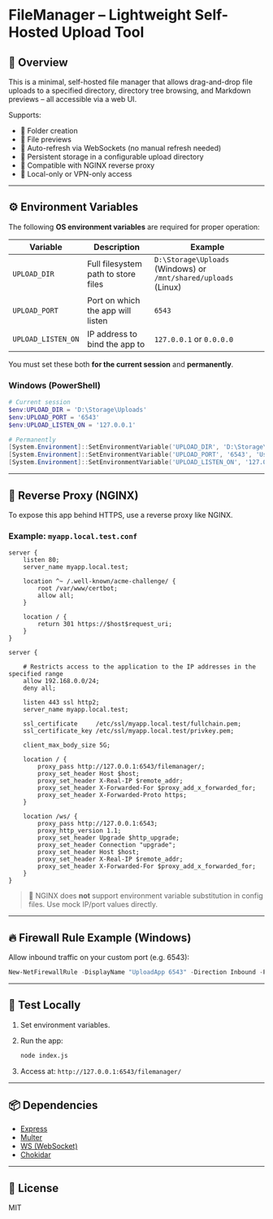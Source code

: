 # FileManager – Lightweight Self-Hosted Upload Tool

## 🚀 Overview

This is a minimal, self-hosted file manager that allows drag-and-drop file uploads to a specified directory, directory tree browsing, and Markdown previews – all accessible via a web UI.

Supports:

* 📂 Folder creation
* 📄 File previews
* 🧠 Auto-refresh via WebSockets (no manual refresh needed)
* 💾 Persistent storage in a configurable upload directory
* 🧱 Compatible with NGINX reverse proxy
* 🔐 Local-only or VPN-only access

---

## ⚙️ Environment Variables

The following **OS environment variables** are required for proper operation:

| Variable           | Description                         | Example                                                         |
| ------------------ | ----------------------------------- | --------------------------------------------------------------- |
| `UPLOAD_DIR`       | Full filesystem path to store files | `D:\Storage\Uploads` (Windows) or `/mnt/shared/uploads` (Linux) |
| `UPLOAD_PORT`      | Port on which the app will listen   | `6543`                                                          |
| `UPLOAD_LISTEN_ON` | IP address to bind the app to       | `127.0.0.1` or `0.0.0.0`                                        |

You must set these both **for the current session** and **permanently**.

### Windows (PowerShell)

```powershell
# Current session
$env:UPLOAD_DIR = 'D:\Storage\Uploads'
$env:UPLOAD_PORT = '6543'
$env:UPLOAD_LISTEN_ON = '127.0.0.1'

# Permanently
[System.Environment]::SetEnvironmentVariable('UPLOAD_DIR', 'D:\Storage\Uploads', 'User')
[System.Environment]::SetEnvironmentVariable('UPLOAD_PORT', '6543', 'User')
[System.Environment]::SetEnvironmentVariable('UPLOAD_LISTEN_ON', '127.0.0.1', 'User')
```

---

## 🧱 Reverse Proxy (NGINX)

To expose this app behind HTTPS, use a reverse proxy like NGINX.

### Example: `myapp.local.test.conf`

```nginx
server {
    listen 80;
    server_name myapp.local.test;

    location ^~ /.well-known/acme-challenge/ {
        root /var/www/certbot;
        allow all;
    }

    location / {
        return 301 https://$host$request_uri;
    }
}

server {

	# Restricts access to the application to the IP addresses in the specified range
    allow 192.168.0.0/24;
    deny all;

    listen 443 ssl http2;
    server_name myapp.local.test;

    ssl_certificate     /etc/ssl/myapp.local.test/fullchain.pem;
    ssl_certificate_key /etc/ssl/myapp.local.test/privkey.pem;

    client_max_body_size 5G;

    location / {
        proxy_pass http://127.0.0.1:6543/filemanager/;
        proxy_set_header Host $host;
        proxy_set_header X-Real-IP $remote_addr;
        proxy_set_header X-Forwarded-For $proxy_add_x_forwarded_for;
        proxy_set_header X-Forwarded-Proto https;
    }

    location /ws/ {
        proxy_pass http://127.0.0.1:6543;
        proxy_http_version 1.1;
        proxy_set_header Upgrade $http_upgrade;
        proxy_set_header Connection "upgrade";
        proxy_set_header Host $host;
        proxy_set_header X-Real-IP $remote_addr;
        proxy_set_header X-Forwarded-For $proxy_add_x_forwarded_for;
    }
}
```

> 🧠 NGINX does **not** support environment variable substitution in config files. Use mock IP/port values directly.

---

## 🔥 Firewall Rule Example (Windows)

Allow inbound traffic on your custom port (e.g. 6543):

```powershell
New-NetFirewallRule -DisplayName "UploadApp 6543" -Direction Inbound -Protocol TCP -LocalPort 6543 -Action Allow
```

---

## 🧪 Test Locally

1. Set environment variables.
2. Run the app:

   ```bash
   node index.js
   ```
3. Access at: `http://127.0.0.1:6543/filemanager/`

---

## 📦 Dependencies

* [Express](https://expressjs.com/)
* [Multer](https://github.com/expressjs/multer)
* [WS (WebSocket)](https://github.com/websockets/ws)
* [Chokidar](https://github.com/paulmillr/chokidar)

---

## 📝 License

MIT

